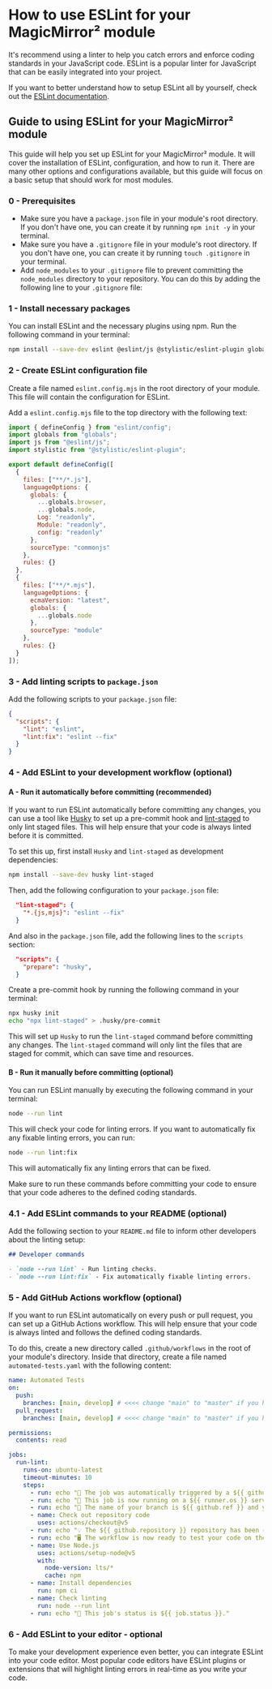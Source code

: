 # How to use ESLint for your MagicMirror² module

It's recommend using a linter to help you catch errors and enforce coding standards in your JavaScript code. ESLint is a popular linter for JavaScript that can be easily integrated into your project.

If you want to better understand how to setup ESLint all by yourself, check out the [ESLint documentation](https://eslint.org/docs/latest/use/getting-started).

## Guide to using ESLint for your MagicMirror² module

This guide will help you set up ESLint for your MagicMirror² module. It will cover the installation of ESLint, configuration, and how to run it. There are many other options and configurations available, but this guide will focus on a basic setup that should work for most modules.

### 0 - Prerequisites

- Make sure you have a `package.json` file in your module's root directory. If you don't have one, you can create it by running `npm init -y` in your terminal.
- Make sure you have a `.gitignore` file in your module's root directory. If you don't have one, you can create it by running `touch .gitignore` in your terminal.
- Add `node_modules` to your `.gitignore` file to prevent committing the `node_modules` directory to your repository. You can do this by adding the following line to your `.gitignore` file:

### 1 - Install necessary packages

You can install ESLint and the necessary plugins using npm. Run the following command in your terminal:

```bash
npm install --save-dev eslint @eslint/js @stylistic/eslint-plugin globals
```

### 2 - Create ESLint configuration file

Create a file named `eslint.config.mjs` in the root directory of your module. This file will contain the configuration for ESLint.

Add a `eslint.config.mjs` file to the top directory with the following text:

```js
import { defineConfig } from "eslint/config";
import globals from "globals";
import js from "@eslint/js";
import stylistic from "@stylistic/eslint-plugin";

export default defineConfig([
  {
    files: ["**/*.js"],
    languageOptions: {
      globals: {
        ...globals.browser,
        ...globals.node,
        Log: "readonly",
        Module: "readonly",
        config: "readonly"
      },
      sourceType: "commonjs"
    },
    rules: {}
  },
  {
    files: ["**/*.mjs"],
    languageOptions: {
      ecmaVersion: "latest",
      globals: {
        ...globals.node
      },
      sourceType: "module"
    },
    rules: {}
  }
]);
```

### 3 - Add linting scripts to `package.json`

Add the following scripts to your `package.json` file:

```json
{
  "scripts": {
    "lint": "eslint",
    "lint:fix": "eslint --fix"
  }
}
```

### 4 - Add ESLint to your development workflow (optional)

#### A - Run it automatically before committing (recommended)

If you want to run ESLint automatically before committing any changes, you can use a tool like [Husky](https://typicode.github.io/husky/) to set up a pre-commit hook and [lint-staged](https://www.npmjs.com/package/lint-staged) to only lint staged files. This will help ensure that your code is always linted before it is committed.

To set this up, first install `Husky` and `lint-staged` as development dependencies:

```bash
npm install --save-dev husky lint-staged
```

Then, add the following configuration to your `package.json` file:

```json
  "lint-staged": {
    "*.{js,mjs}": "eslint --fix"
  }
```

And also in the `package.json` file, add the following lines to the `scripts` section:

```json
  "scripts": {
    "prepare": "husky",
  }
```

Create a pre-commit hook by running the following command in your terminal:

```bash
npx husky init
echo "npx lint-staged" > .husky/pre-commit
```

This will set up `Husky` to run the `lint-staged` command before committing any changes. The `lint-staged` command will only lint the files that are staged for commit, which can save time and resources.

#### B - Run it manually before committing (optional)

You can run ESLint manually by executing the following command in your terminal:

```bash
node --run lint
```

This will check your code for linting errors. If you want to automatically fix any fixable linting errors, you can run:

```bash
node --run lint:fix
```

This will automatically fix any linting errors that can be fixed.

Make sure to run these commands before committing your code to ensure that your code adheres to the defined coding standards.

### 4.1 - Add ESLint commands to your README (optional)

Add the following section to your `README.md` file to inform other developers about the linting setup:

```markdown
## Developer commands

- `node --run lint` - Run linting checks.
- `node --run lint:fix` - Fix automatically fixable linting errors.
```

### 5 - Add GitHub Actions workflow (optional)

If you want to run ESLint automatically on every push or pull request, you can set up a GitHub Actions workflow. This will help ensure that your code is always linted and follows the defined coding standards.

To do this, create a new directory called `.github/workflows` in the root of your module's directory. Inside that directory, create a file named `automated-tests.yaml` with the following content:

```yaml
name: Automated Tests
on:
  push:
    branches: [main, develop] # <<<< change "main" to "master" if you have an old repository
  pull_request:
    branches: [main, develop] # <<<< change "main" to "master" if you have an old repository

permissions:
  contents: read

jobs:
  run-lint:
    runs-on: ubuntu-latest
    timeout-minutes: 10
    steps:
      - run: echo "🎉 The job was automatically triggered by a ${{ github.event_name }} event."
      - run: echo "🐧 This job is now running on a ${{ runner.os }} server hosted by GitHub!"
      - run: echo "🔎 The name of your branch is ${{ github.ref }} and your repository is ${{ github.repository }}."
      - name: Check out repository code
        uses: actions/checkout@v5
      - run: echo "💡 The ${{ github.repository }} repository has been cloned to the runner."
      - run: echo "🖥️ The workflow is now ready to test your code on the runner."
      - name: Use Node.js
        uses: actions/setup-node@v5
        with:
          node-version: lts/*
          cache: npm
      - name: Install dependencies
        run: npm ci
      - name: Check linting
        run: node --run lint
      - run: echo "🍏 This job's status is ${{ job.status }}."
```

### 6 - Add ESLint to your editor - optional

To make your development experience even better, you can integrate ESLint into your code editor. Most popular code editors have ESLint plugins or extensions that will highlight linting errors in real-time as you write your code.
